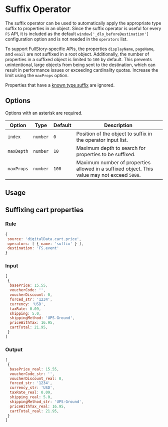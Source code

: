 # Suffix Operator

The suffix operator can be used to automatically apply the appropriate type suffix to properties in an object.  Since the suffix operator is useful for every `FS` API, it is included as the default `window['_dlo_beforeDestination']` configuration option and is not needed in the `operators` list.

To support FullStory-specific APIs, the properties `displayName`, `pageName`, and `email` are not suffixed in a root object. Additionally, the number of properties in a suffixed object is limited to `100` by default. This prevents unintentional, large objects from being sent to the destination, which can result in performance issues or exceeding cardinality quotas. Increase the limit using the `maxProps` option.

Properties that have a [known type suffix](https://help.fullstory.com/hc/en-us/articles/360020623234#property-name-requirements) are ignored.

## Options

Options with an asterisk are required.

| Option | Type | Default | Description |
| ------ | ---- | ------- | ----------- |
| `index` | `number` | `0` | Position of the object to suffix in the operator input list. |
| `maxDepth` | `number` | `10` | Maximum depth to search for properties to be suffixed. |
| `maxProps` | `number` | `100` | Maximum number of properties allowed in a suffixed object. This value may not exceed `5000`.|

## Usage

## Suffixing cart properties

### Rule

```javascript
{
 source: 'digitalData.cart.price',
 operators: [ { name: 'suffix' } ],
 destination: 'FS.event'
}
```

### Input

```javascript
[
 {
  basePrice: 15.55,
  voucherCode: '',
  voucherDiscount: 0,
  forced_str: '1234',   
  currency: 'USD',
  taxRate: 0.09,
  shipping: 5.0,
  shippingMethod: 'UPS-Ground',
  priceWithTax: 16.95,
  cartTotal: 21.95,
 }
]
```

### Output

```javascript
[
 {
  basePrice_real: 15.55,
  voucherCode_str: '',
  voucherDiscount_real: 0,
  forced_str: '1234',   
  currency_str: 'USD',
  taxRate_real: 0.09,
  shipping_real: 5.0,
  shippingMethod_str: 'UPS-Ground',
  priceWithTax_real: 16.95,
  cartTotal_real: 21.95,
 }
]
```
